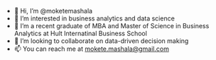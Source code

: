 - 👋 Hi, I’m @moketemashala
- 👀 I’m interested in business analytics and data science
- 🌱 I’m a recent graduate of MBA and Master of Science in Business Analytics at Hult Internatinal Business School
- 💞️ I’m looking to collaborate on data-driven decision making
- 📫 You can reach me at mokete.mashala@gmail.com

<!---
moketemashala/moketemashala is a ✨ special ✨ repository because its `README.md` (this file) appears on your GitHub profile.
You can click the Preview link to take a look at your changes.
--->
